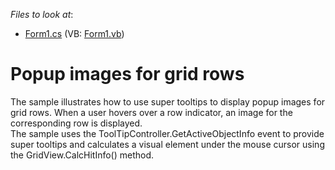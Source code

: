 <!-- default file list -->
*Files to look at*:

* [Form1.cs](./CS/Form1.cs) (VB: [Form1.vb](./VB/Form1.vb))
<!-- default file list end -->
# Popup images for grid rows


<p>The sample illustrates how to use super tooltips to display popup images for grid rows. When a user hovers over a row indicator, an image for the corresponding row is displayed.<br />
The sample uses the ToolTipController.GetActiveObjectInfo event to provide super tooltips and calculates a visual element under the mouse cursor using the GridView.CalcHitInfo() method.</p>

<br/>


